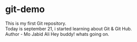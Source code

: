 # git-demo
This is my first Git repository.<br>
Today is september 21, i started learning about Git & Git Hub. <br>
Author - Mo Jabid Ali
Hey buddy! whats going on.